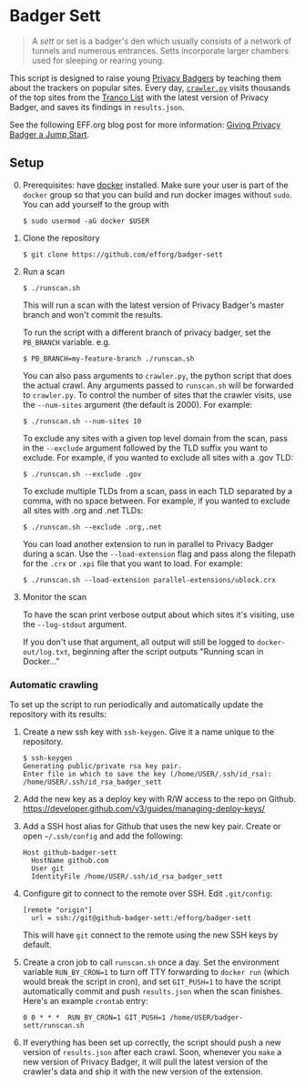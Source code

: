 # Badger Sett

> A *sett* or set is a badger's den which usually consists of a network of tunnels
  and numerous entrances. Setts incorporate larger chambers used for sleeping or
  rearing young.

This script is designed to raise young [Privacy Badgers](https://github.com/EFForg/privacybadger) by teaching them
about the trackers on popular sites. Every day, [`crawler.py`](./crawler.py) visits thousands of the top sites from the [Tranco List](https://tranco-list.eu) with the latest version of Privacy Badger, and saves its findings in `results.json`.

See the following EFF.org blog post for more information: [Giving Privacy Badger a Jump Start](https://www.eff.org/deeplinks/2018/08/giving-privacy-badger-jump-start).

## Setup

0. Prerequisites: have [docker](https://docs.docker.com/install/) installed.
   Make sure your user is part of the `docker` group so that you can build and
   run docker images without `sudo`. You can add yourself to the group with

   ```
   $ sudo usermod -aG docker $USER
   ```

1. Clone the repository

   ```
   $ git clone https://github.com/efforg/badger-sett
   ```

2. Run a scan

   ```
   $ ./runscan.sh
   ```

   This will run a scan with the latest version of Privacy Badger's master branch
   and won't commit the results.

   To run the script with a different branch of privacy badger, set the `PB_BRANCH`
   variable. e.g.

   ```
   $ PB_BRANCH=my-feature-branch ./runscan.sh
   ```

   You can also pass arguments to `crawler.py`, the python script that does the
   actual crawl. Any arguments passed to `runscan.sh` will be forwarded to
   `crawler.py`. To control the number of sites that the crawler visits, use the
   `--num-sites` argument (the default is 2000). For example:

   ```
   $ ./runscan.sh --num-sites 10
   ```

   To exclude any sites with a given top level domain from the scan, pass in
   the `--exclude` argument followed by the TLD suffix you want to exclude.
   For example, if you wanted to exclude all sites with a .gov TLD:

   ```
   $ ./runscan.sh --exclude .gov
   ```
   To exclude multiple TLDs from a scan, pass in each TLD separated by a comma,
   with no space between. For example, if you wanted to exclude all sites with
   .org and .net TLDs:
   ```
   $ ./runscan.sh --exclude .org,.net
   ```

   You can load another extension to run in parallel to Privacy Badger during a scan.
   Use the `--load-extension` flag and pass along the filepath for the `.crx` or `.xpi`
   file that you want to load. For example:
   ```
   $ ./runscan.sh --load-extension parallel-extensions/ublock.crx
   ```

3. Monitor the scan

   To have the scan print verbose output about which sites it's visiting, use
   the `--log-stdout` argument.

   If you don't use that argument, all output will still be logged to
   `docker-out/log.txt`, beginning after the script outputs "Running scan in
   Docker..."

### Automatic crawling

To set up the script to run periodically and automatically update the
repository with its results:

1. Create a new ssh key with `ssh-keygen`. Give it a name unique to the
   repository.

   ```
   $ ssh-keygen
   Generating public/private rsa key pair.
   Enter file in which to save the key (/home/USER/.ssh/id_rsa): /home/USER/.ssh/id_rsa_badger_sett
   ```

2. Add the new key as a deploy key with R/W access to the repo on Github.
   https://developer.github.com/v3/guides/managing-deploy-keys/

3. Add a SSH host alias for Github that uses the new key pair. Create or open
   `~/.ssh/config` and add the following:

   ```
   Host github-badger-sett
     HostName github.com
     User git
     IdentityFile /home/USER/.ssh/id_rsa_badger_sett
   ```

4. Configure git to connect to the remote over SSH. Edit `.git/config`:

   ```
   [remote "origin"]
     url = ssh://git@github-badger-sett:/efforg/badger-sett
   ```

   This will have `git` connect to the remote using the new SSH keys by default.

5. Create a cron job to call `runscan.sh` once a day. Set the environment
   variable `RUN_BY_CRON=1` to turn off TTY forwarding to `docker run` (which
   would break the script in cron), and set `GIT_PUSH=1` to have the script
   automatically commit and push `results.json` when the scan finishes. Here's an
   example `crontab` entry:

   ```
   0 0 * * *  RUN_BY_CRON=1 GIT_PUSH=1 /home/USER/badger-sett/runscan.sh
   ```

6. If everything has been set up correctly, the script should push a new version
   of `results.json` after each crawl. Soon, whenever you `make` a new version of
   Privacy Badger, it will pull the latest version of the crawler's data and
   ship it with the new version of the extension.
